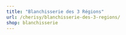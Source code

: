 ```yaml
---
title: "Blanchisserie des 3 Régions"
url: /cherisy/blanchisserie-des-3-regions/
shop: blanchisserie
---
```

